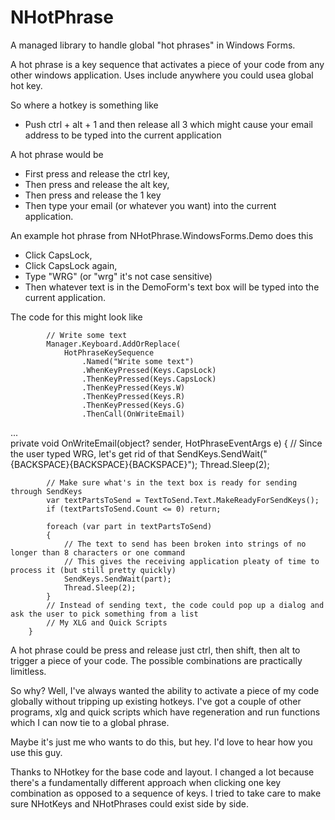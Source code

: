 # NHotPhrase
A managed library to handle global "hot phrases" in Windows Forms. 

A hot phrase is a key sequence that activates a piece of your code from any other windows application. 
Uses include anywhere you could usea global hot key.

So where a hotkey is something like 
- Push ctrl + alt + 1 and then release all 3 which might cause your email address to be typed into the current application

A hot phrase would be 
- First press and release the ctrl key, 
- Then press and release the alt key, 
- Then press and release the  1 key 
- Then type your email (or whatever you want) into the current application.

An example hot phrase from NHotPhrase.WindowsForms.Demo does this
- Click CapsLock, 
- Click CapsLock again, 
- Type "WRG" (or "wrg" it's not case sensitive)
- Then whatever text is in the DemoForm's text box will be typed into the current application.

The code for this might look like
>>
            // Write some text
            Manager.Keyboard.AddOrReplace(
                HotPhraseKeySequence
                    .Named("Write some text")
                    .WhenKeyPressed(Keys.CapsLock)
                    .ThenKeyPressed(Keys.CapsLock)
                    .ThenKeyPressed(Keys.W)
                    .ThenKeyPressed(Keys.R)
                    .ThenKeyPressed(Keys.G)
                    .ThenCall(OnWriteEmail)
...                    
        private void OnWriteEmail(object? sender, HotPhraseEventArgs e)
        {
            // Since the user typed WRG, let's get rid of that
            SendKeys.SendWait("{BACKSPACE}{BACKSPACE}{BACKSPACE}");
            Thread.Sleep(2);

            // Make sure what's in the text box is ready for sending through SendKeys
            var textPartsToSend = TextToSend.Text.MakeReadyForSendKeys();
            if (textPartsToSend.Count <= 0) return;

            foreach (var part in textPartsToSend)
            {
                // The text to send has been broken into strings of no longer than 8 characters or one command
                // This gives the receiving application pleaty of time to process it (but still pretty quickly)
                SendKeys.SendWait(part);
                Thread.Sleep(2);
            }
            // Instead of sending text, the code could pop up a dialog and ask the user to pick something from a list
            // My XLG and Quick Scripts 
        }
                    
>>

A hot phrase could be press and release just ctrl, then shift, then alt to trigger a piece of your code. The possible combinations are practically limitless. 

So why? Well, I've always wanted the ability to activate a piece of my code globally without tripping up existing hotkeys. 
I've got a couple of other programs, xlg and quick scripts which have regeneration and run functions which I can now tie to a global phrase.

Maybe it's just me who wants to do this, but hey. I'd love to hear how you use this guy.

Thanks to NHotkey for the base code and layout. I changed a lot because there's a fundamentally different approach when clicking one key combination as opposed to a sequence of keys. 
I tried to take care to make sure NHotKeys and NHotPhrases could exist side by side.


